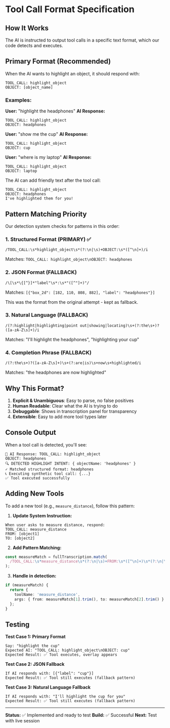 # Tool Call Format Specification

## How It Works

The AI is instructed to output tool calls in a specific text format, which our code detects and executes.

## Primary Format (Recommended)

When the AI wants to highlight an object, it should respond with:

```
TOOL_CALL: highlight_object
OBJECT: [object_name]
```

### Examples:

**User:** "highlight the headphones"
**AI Response:**
```
TOOL_CALL: highlight_object
OBJECT: headphones
```

**User:** "show me the cup"
**AI Response:**
```
TOOL_CALL: highlight_object
OBJECT: cup
```

**User:** "where is my laptop"
**AI Response:**
```
TOOL_CALL: highlight_object
OBJECT: laptop
```

The AI can add friendly text after the tool call:
```
TOOL_CALL: highlight_object
OBJECT: headphones
I've highlighted them for you!
```

## Pattern Matching Priority

Our detection system checks for patterns in this order:

### 1. **Structured Format (PRIMARY)** ✅
```regex
/TOOL_CALL:\s*highlight_object\s*(?:\n|\s)+OBJECT:\s*([^\n]+)/i
```
Matches: `TOOL_CALL: highlight_object\nOBJECT: headphones`

### 2. **JSON Format (FALLBACK)**
```regex
/\[\s*\{[^}]*"label"\s*:\s*"([^"]+)"/
```
Matches: `[{"box_2d": [182, 110, 808, 882], "label": "headphones"}]`

This was the format from the original attempt - kept as fallback.

### 3. **Natural Language (FALLBACK)**
```regex
/(?:highlight|highlighting|point out|showing|locating)\s+(?:the\s+)?([a-zA-Z\s]+)/i
```
Matches: "I'll highlight the headphones", "highlighting your cup"

### 4. **Completion Phrase (FALLBACK)**
```regex
/(?:the\s+)?([a-zA-Z\s]+)\s+(?:are|is)\s+now\s+highlighted/i
```
Matches: "the headphones are now highlighted"

## Why This Format?

1. **Explicit & Unambiguous**: Easy to parse, no false positives
2. **Human Readable**: Clear what the AI is trying to do
3. **Debuggable**: Shows in transcription panel for transparency
4. **Extensible**: Easy to add more tool types later

## Console Output

When a tool call is detected, you'll see:

```
🎤 AI Response: TOOL_CALL: highlight_object
OBJECT: headphones
🔍 DETECTED HIGHLIGHT INTENT: { objectName: 'headphones' }
✓ Matched structured format: headphones
📞 Executing synthetic tool call: {...}
✅ Tool executed successfully
```

## Adding New Tools

To add a new tool (e.g., `measure_distance`), follow this pattern:

1. **Update System Instruction:**
```
When user asks to measure distance, respond:
TOOL_CALL: measure_distance
FROM: [object1]
TO: [object2]
```

2. **Add Pattern Matching:**
```typescript
const measureMatch = fullTranscription.match(
  /TOOL_CALL:\s*measure_distance\s*(?:\n|\s)+FROM:\s*([^\n]+)\s*(?:\n|\s)+TO:\s*([^\n]+)/i
);
```

3. **Handle in detection:**
```typescript
if (measureMatch) {
  return {
    toolName: 'measure_distance',
    args: { from: measureMatch[1].trim(), to: measureMatch[2].trim() }
  };
}
```

## Testing

**Test Case 1: Primary Format**
```
Say: "highlight the cup"
Expected AI: "TOOL_CALL: highlight_object\nOBJECT: cup"
Expected Result: ✅ Tool executes, overlay appears
```

**Test Case 2: JSON Fallback**
```
If AI responds with: [{"label": "cup"}]
Expected Result: ✅ Tool still executes (fallback pattern)
```

**Test Case 3: Natural Language Fallback**
```
If AI responds with: "I'll highlight the cup for you"
Expected Result: ✅ Tool still executes (fallback pattern)
```

---

**Status:** ✅ Implemented and ready to test
**Build:** ✅ Successful
**Next:** Test with live session

